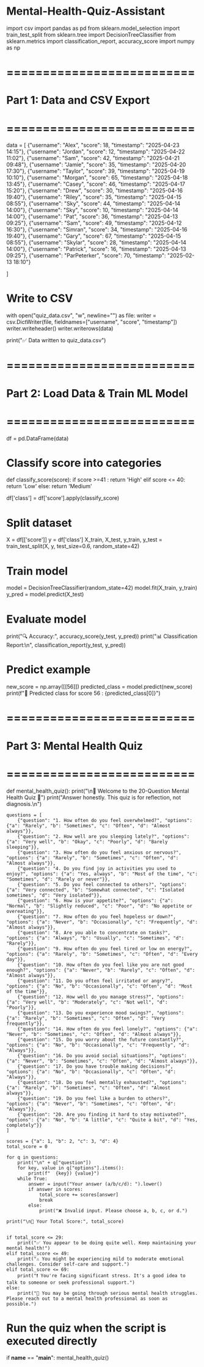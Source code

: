 # Mental-Health-Quiz-Assistant
import csv
import pandas as pd
from sklearn.model_selection import train_test_split
from sklearn.tree import DecisionTreeClassifier
from sklearn.metrics import classification_report, accuracy_score
import numpy as np



# ==========================
# Part 1: Data and CSV Export
# ==========================

data = [
    {"username": "Alex", "score": 18, "timestamp": "2025-04-23 14:15"},
    {"username": "Jordan", "score": 12, "timestamp": "2025-04-22 11:02"},
    {"username": "Sam", "score": 42, "timestamp": "2025-04-21 09:48"},
    {"username": "Jamie", "score": 35, "timestamp": "2025-04-20 17:30"},
    {"username": "Taylor", "score": 39, "timestamp": "2025-04-19 10:10"},
    {"username": "Morgan", "score": 65, "timestamp": "2025-04-18 13:45"},
    {"username": "Casey", "score": 46, "timestamp": "2025-04-17 15:20"},
    {"username": "Drew", "score": 30, "timestamp": "2025-04-16 19:40"},
    {"username": "Riley", "score": 35, "timestamp": "2025-04-15 08:55"},
    {"username": "Sky", "score": 44, "timestamp": "2025-04-14 14:00"},
     {"username": "Sky", "score": 10, "timestamp": "2025-04-14 14:00"},
    {"username": "Pat", "score": 36, "timestamp": "2025-04-13 09:25"},
    {"username": "Sam", "score": 49, "timestamp": "2025-04-12 16:30"},
    {"username": "Simran", "score": 34, "timestamp": "2025-04-16 19:40"},
    {"username": "Gary", "score": 67, "timestamp": "2025-04-15 08:55"},
    {"username": "Skylar", "score": 28, "timestamp": "2025-04-14 14:00"},
    {"username": "Patrick", "score": 16, "timestamp": "2025-04-13 09:25"},
    {"username": "ParPeterker", "score": 70, "timestamp": "2025-02-13 18:10"}
    
]




# Write to CSV
with open("quiz_data.csv", "w", newline="") as file:
    writer = csv.DictWriter(file, fieldnames=["username", "score", "timestamp"])
    writer.writeheader()
    writer.writerows(data)

print("✅ Data written to quiz_data.csv")

# ==========================
# Part 2: Load Data & Train ML Model
# ==========================

df = pd.DataFrame(data)

# Classify score into categories
def classify_score(score):
    if score >=41 :
        return 'High'
    elif score <= 40:
        return 'Low'
    else:
        return 'Medium'

df['class'] = df['score'].apply(classify_score)

# Split dataset
X = df[['score']]
y = df['class']
X_train, X_test, y_train, y_test = train_test_split(X, y, test_size=0.6, random_state=42)

# Train model
model = DecisionTreeClassifier(random_state=42)
model.fit(X_train, y_train)
y_pred = model.predict(X_test)

# Evaluate model
print("🔍 Accuracy:", accuracy_score(y_test, y_pred))
print("📊 Classification Report:\n", classification_report(y_test, y_pred))

# Predict example
new_score = np.array([[56]])
predicted_class = model.predict(new_score)
print(f"🔮 Predicted class for score 56 : {predicted_class[0]}")

# ==========================
# Part 3: Mental Health Quiz
# ==========================

def mental_health_quiz():
    print("\n🧠 Welcome to the 20-Question Mental Health Quiz 🧠")
    print("Answer honestly. This quiz is for reflection, not diagnosis.\n")

    questions = [
        {"question": "1. How often do you feel overwhelmed?", "options": {"a": "Rarely", "b": "Sometimes", "c": "Often", "d": "Almost always"}},
        {"question": "2. How well are you sleeping lately?", "options": {"a": "Very well", "b": "Okay", "c": "Poorly", "d": "Barely sleeping"}},
        {"question": "3. How often do you feel anxious or nervous?", "options": {"a": "Rarely", "b": "Sometimes", "c": "Often", "d": "Almost always"}},
        {"question": "4. Do you find joy in activities you used to enjoy?", "options": {"a": "Yes, always", "b": "Most of the time", "c": "Sometimes", "d": "Rarely or never"}},
        {"question": "5. Do you feel connected to others?", "options": {"a": "Very connected", "b": "Somewhat connected", "c": "Isolated sometimes", "d": "Very isolated"}},
        {"question": "6. How is your appetite?", "options": {"a": "Normal", "b": "Slightly reduced", "c": "Poor", "d": "No appetite or overeating"}},
        {"question": "7. How often do you feel hopeless or down?", "options": {"a": "Never", "b": "Occasionally", "c": "Frequently", "d": "Almost always"}},
        {"question": "8. Are you able to concentrate on tasks?", "options": {"a": "Always", "b": "Usually", "c": "Sometimes", "d": "Rarely"}},
        {"question": "9. How often do you feel tired or low on energy?", "options": {"a": "Rarely", "b": "Sometimes", "c": "Often", "d": "Every day"}},
        {"question": "10. How often do you feel like you are not good enough?", "options": {"a": "Never", "b": "Rarely", "c": "Often", "d": "Almost always"}},
        {"question": "11. Do you often feel irritated or angry?", "options": {"a": "No", "b": "Occasionally", "c": "Often", "d": "Most of the time"}},
        {"question": "12. How well do you manage stress?", "options": {"a": "Very well", "b": "Moderately", "c": "Not well", "d": "Poorly"}},
        {"question": "13. Do you experience mood swings?", "options": {"a": "Rarely", "b": "Sometimes", "c": "Often", "d": "Very frequently"}},
        {"question": "14. How often do you feel lonely?", "options": {"a": "Never", "b": "Sometimes", "c": "Often", "d": "Almost always"}},
        {"question": "15. Do you worry about the future constantly?", "options": {"a": "No", "b": "Occasionally", "c": "Frequently", "d": "Always"}},
        {"question": "16. Do you avoid social situations?", "options": {"a": "Never", "b": "Sometimes", "c": "Often", "d": "Almost always"}},
        {"question": "17. Do you have trouble making decisions?", "options": {"a": "No", "b": "Occasionally", "c": "Often", "d": "Always"}},
        {"question": "18. Do you feel mentally exhausted?", "options": {"a": "Rarely", "b": "Sometimes", "c": "Often", "d": "Almost always"}},
        {"question": "19. Do you feel like a burden to others?", "options": {"a": "Never", "b": "Sometimes", "c": "Often", "d": "Always"}},
        {"question": "20. Are you finding it hard to stay motivated?", "options": {"a": "No", "b": "A little", "c": "Quite a bit", "d": "Yes, completely"}}
    ]

    scores = {"a": 1, "b": 2, "c": 3, "d": 4}
    total_score = 0

    for q in questions:
        print("\n" + q["question"])
        for key, value in q["options"].items():
            print(f"  {key}) {value}")
        while True:
            answer = input("Your answer (a/b/c/d): ").lower()
            if answer in scores:
                total_score += scores[answer]
                break
            else:
                print("❌ Invalid input. Please choose a, b, c, or d.")

    print("\n📝 Your Total Score:", total_score)


    if total_score <= 29:
        print("✅ You appear to be doing quite well. Keep maintaining your mental health!")
    elif total_score <= 49:
        print("⚠️ You might be experiencing mild to moderate emotional challenges. Consider self-care and support.")
    elif total_score <= 69:
        print("❗ You're facing significant stress. It's a good idea to talk to someone or seek professional support.")
    else:
        print("🚨 You may be going through serious mental health struggles. Please reach out to a mental health professional as soon as possible.")



# Run the quiz when the script is executed directly
if __name__ == "__main__":
    mental_health_quiz()
